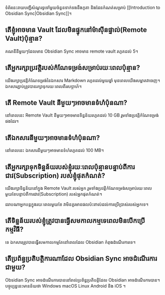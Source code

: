 ទំព័រនេះរាយបញ្ជីសំណួរទូទៅមួយចំនួនទាក់ទងនឹងកូតា និងដែនកំណត់សម្រាប់ [[Introduction to Obsidian Sync|Obsidian Sync]]។

## តើខ្ញុំអាចមាន Vault ដែលមិនផ្ទុកនៅម៉ាសុីនផ្ទាល់(Remote Vault)ប៉ុន្មាន?

គណនីនីមួយៗដែលមាន Obsidian Sync អាចមាន remote vault រហូតដល់ 5។

## តើអ្នករក្សាប្រវត្តិរបស់កំណែទម្រង់សម្រាប់រយៈពេលប៉ុន្មាន?

យើងរក្សាប្រវត្តិកំណែទម្រង់នៃឯកសារ Markdown រហូតដល់មួយឆ្នាំ មុនពេលយើងសម្អាតវាចេញ។ ឯកសារភ្ជាប់ត្រូវបានរក្សាទុករយៈពេលពីរសប្តាហ៍។
## តើ​ Remote Vault នីមួយៗអាចមានទំហំប៉ុនណា?

នៅពេលនេះ Remote Vault នីមួយៗអាចមានទិន្នន័យរហូតដល់ 10 GB រួមទាំងប្រវត្តិកំណែទម្រង់ផងដែរ។

## តើឯកសារនីមួយៗអាចមានទំហំប៉ុនណា?

នៅពេលនេះ ឯកសារនីមួយៗអាចមានទំហំរហូតដល់ 100 MB។

## តើអ្នករក្សាទុកទិន្នន័យរបស់ខ្ញុំរយៈពេលប៉ុន្មានបន្ទាប់ពីការជាវ(Subscription) របស់ខ្ញុំផុតកំណត់?

យើងរក្សាទិន្នន័យនៅក្នុង Remote Vault របស់អ្នក រួមទាំងប្រវត្តិកំណែទម្រង់សម្រាប់រយៈពេលមួយខែបន្ទាប់ពីការជាវ(Subscription) របស់អ្នកផុតកំណត់។

ដរាបណាអ្នកបន្តក្នុងរយៈពេលមួយខែ វាមិនគួរមានផលប៉ះពាល់ដល់ការប្រើប្រាស់របស់អ្នកទេ។

## តើទិន្នន័យរបស់ខ្ញុំត្រូវបានធ្វើសមកាលកម្មទេពេលមិនបើកប្រើកម្មវិធី?

ទេ ឯកសារត្រូវបានធ្វើសមកាលកម្មតែនៅពេលដែល Obsidian កំពុងដំណើរការទេ។

## តើប្រព័ន្ធប្រតិបត្តិការណាដែល Obsidian Sync អាចដំណើរការជាមួយ?

Obsidian Sync អាចដំណើរការបាននៅរាល់ប្រព័ន្ធប្រតិបត្តិដែល Obsidian អាចដំណើរការបាន។ បច្ចុប្បន្ននេះមានន័យថា Windows macOS Linux Android និង iOS ។
